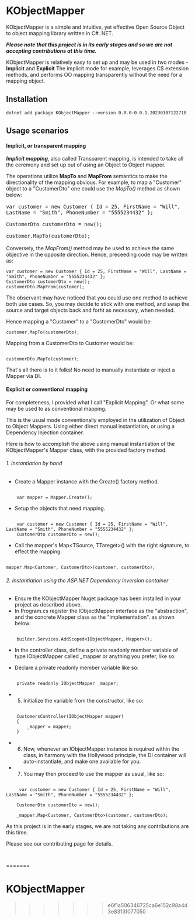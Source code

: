# KObjectMapper

KObjectMapper is a simple and intuitive, yet effective Open Source Object to object mapping library written in C# .NET.

**_Please note that this project is in its early stages and so we are not accepting contributions at this time._**

KObjectMapper is relatively easy to set up and may be used in two modes - **Implicit** and **Explicit** The implicit mode for example, leverages C$ extension methods, and performs OO mapping transparently without the need for a mapping object.

## Installation

```
dotnet add package KObjectMapper --version 0.0.0-0.0.1.20230107122710
```

## Usage scenarios

#### Implicit, or transparent mapping

**_Implicit mapping_**, also called Transparent mapping, is intended to take all the ceremony and set up out of using an Object to Object mapper.

The operations utilize **MapTo** and **MapFrom** semantics to make the directionality of the mapping obvious. For example, to map a "Customer" object to a "CustomerDto" one could use the _MapTo()_ method as shown below:

<span style="font-size:1.15em">

```
var customer = new Customer { Id = 25, FirstName = "Will", LastName = "Smith", PhoneNumber = "5555234432" };

CustomerDto customerDto = new();

customer.MapTo(customerDto);

```

</span>

Conversely, the _MapFrom()_ method may be used to achieve the same objective in the opposite direction. Hence, preceeding code may be written as:

```
var customer = new Customer { Id = 25, FirstName = "Will", LastName = "Smith", PhoneNumber = "5555234432" };
CustomerDto customerDto = new();
customerDto.MapFrom(customer);
```

The observant may have noticed that you could use one method to achieve both use cases. So, you may decide to stick with one method, and swap the source and target objects back and forht as necessary, when needed.

Hence mapping a "Customer" to a "CustomerDto" would be:

```
customer.MapTo(customerDto);

```

Mapping from a CustomerDto to Customer would be:

```

customerDto.MapTo(customer);

```

That's all there is to it folks! No need to manually instantiate or inject a Mapper via DI.

#### Explicit or conventional mapping

For completeness, I provided what I call "Explicit Mapping". Or what some may be used to as conventional mapping.

This is the usual mode conventionally employed in the utilization of Object to Object Mappers. Using either direct manual instantiation, or using a Dependency Injection container.

Here is how to accomplish the above using manual instantiation of the KObjectMapper's Mapper class, with the provided factory method.

###### 1. Instantiation by hand

- Create a Mapper instance with the Create() factory method.

```

    var mapper = Mapper.Create();

```

- Setup the objects that need mapping.

```

    var customer = new Customer { Id = 25, FirstName = "Will", LastName = "Smith", PhoneNumber = "5555234432" };
    CustomerDto customerDto = new();

```

- Call the mapper's Map<TSource, TTareget>() with the right signature, to effect the mapping.

```

mapper.Map<Customer, CustomerDto>(customer, customerDto);

```

###### 2. Instantiation using the ASP.NET Dependency Inversion container

- Ensure the KObjectMapper Nuget package has been installed in your project as described above.
- In Program.cs register the IObjectMapper interface as the "abstraction", and the concrete Mapper class as the "implementation". as shown below:

```

    builder.Services.AddScoped<IObjectMapper, Mapper>();

```

- In the controller class, define a private readonly member variable of type IObjectMapper called \_mapper or anything you prefer, like so:

- Declare a private readonly member variable like so:

```

    private readonly IObjectMapper _mapper;

```

- 5. Initialize the variable from the constructor, like so:

```

    CustomersController(IObjectMapper mapper)
    {
        _mapper = mapper;
    }

```

- 6. Now, whenever an IObjectMapper instance is required within the class, in harmony with the Hollywood principle, the DI container will auto-instantiate, and make one available for you.

- 7. You may then proceed to use the mapper as usual, like so:

```

     var customer = new Customer { Id = 25, FirstName = "Will", LastName = "Smith", PhoneNumber = "5555234432" };

    CustomerDto customerDto = new();

    _mapper.Map<Customer, CustomerDto>(customer, customerDto);

```

As this project is in the early stages, we are not taking any contributions are this time.

Please see our contributing page for details.

```

```

```

```
=======
# KObjectMapper
>>>>>>> e6f1a506346725ca6e152c98a4d3e8313f077050
